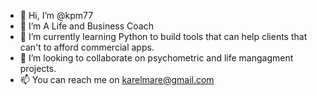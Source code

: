 - 👋 Hi, I’m @kpm77
- 👀 I’m A Life and Business Coach 
- 🌱 I’m currently learning Python to build tools that can help clients that can't to afford commercial apps.
- 💞️ I’m looking to collaborate on psychometric and life mangagment projects.
- 📫 You can reach me on karelmare@gmail.com 
